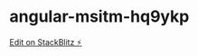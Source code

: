 # angular-msitm-hq9ykp

[Edit on StackBlitz ⚡️](https://stackblitz.com/edit/angular-msitm-identitydb)
